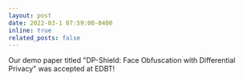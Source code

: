 ```yaml
---
layout: post
date: 2022-03-1 07:59:00-0400
inline: true
related_posts: false
---
```


Our demo paper titled "DP-Shield: Face Obfuscation with Differential Privacy" was accepted at EDBT!